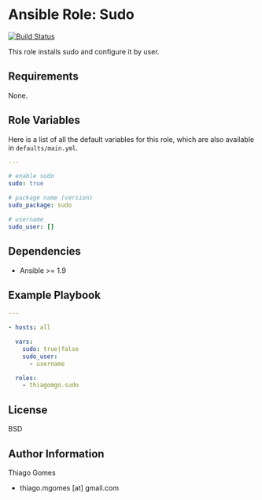 # **Ansible Role: Sudo**

[![Build Status](https://api.travis-ci.org/thiagomgo/ansible-role-sudo.svg?branch=master)](https://travis-ci.org/thiagomgo/ansible-role-sudo)

This role installs sudo and configure it by user.

## Requirements

None.

## Role Variables

Here is a list of all the default variables for this role, which are also available in `defaults/main.yml`.

```yaml
---

# enable sudo
sudo: true

# package name (version)
sudo_package: sudo

# username
sudo_user: []

```

## Dependencies

* Ansible >= 1.9

## Example Playbook

```yaml
---

- hosts: all

  vars:
    sudo: true|false
    sudo_user:
      - username

  roles:
    - thiagomgo.sudo
```

## License

BSD

## Author Information

Thiago Gomes
- thiago.mgomes [at] gmail.com


